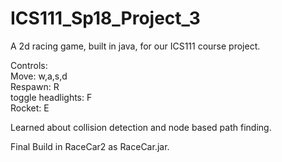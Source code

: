 # ICS111_Sp18_Project_3

<p>A 2d racing game, built in java, for our ICS111 course project.</p>
<p>Controls:</br>
Move: w,a,s,d</br>
Respawn: R</br>
toggle headlights: F</br>
Rocket: E
</p>

Learned about collision detection and node based path finding.

Final Build in RaceCar2 as RaceCar.jar.
